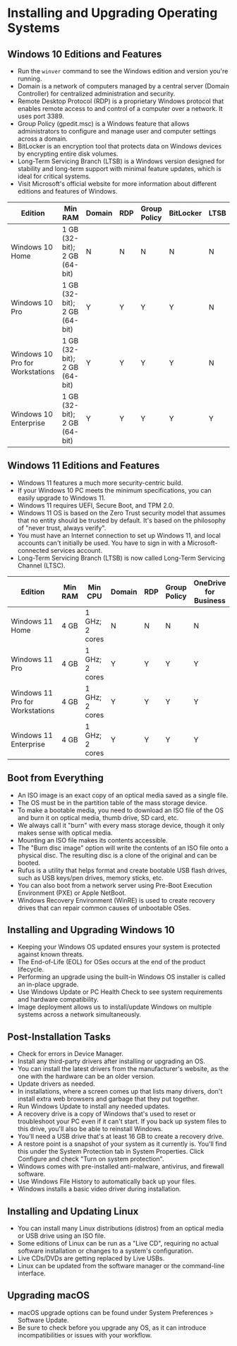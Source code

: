 # Installing and Upgrading Operating Systems

## Windows 10 Editions and Features
- Run the `winver` command to see the Windows edition and version you're running.
- Domain is a network of computers managed by a central server (Domain Controller) for centralized administration and security.
- Remote Desktop Protocol (RDP) is a proprietary Windows protocol that enables remote access to and control of a computer over a network. It uses port 3389.
- Group Policy (gpedit.msc) is a Windows feature that allows administrators to configure and manage user and computer settings across a domain.
- BitLocker is an encryption tool that protects data on Windows devices by encrypting entire disk volumes.
- Long-Term Servicing Branch (LTSB) is a Windows version designed for stability and long-term support with minimal feature updates, which is ideal for critical systems.
- Visit Microsoft's official website for more information about different editions and features of Windows.

| Edition                         | Min RAM                      | Domain | RDP | Group Policy | BitLocker | LTSB |
| ------------------------------- | ---------------------------- | ------ | --- | ------------ | --------- | ---- |
| Windows 10 Home                 | 1 GB (32-bit); 2 GB (64-bit) | N      | N   | N            | N         | N    |
| Windows 10 Pro                  | 1 GB (32-bit); 2 GB (64-bit) | Y      | Y   | Y            | Y         | N    |
| Windows 10 Pro for Workstations | 1 GB (32-bit); 2 GB (64-bit) | Y      | Y   | Y            | Y         | N    |
| Windows 10 Enterprise           | 1 GB (32-bit); 2 GB (64-bit) | Y      | Y   | Y            | Y         | Y    |

## Windows 11 Editions and Features
- Windows 11 features a much more security-centric build.
- If your Windows 10 PC meets the minimum specifications, you can easily upgrade to Windows 11.
- Windows 11 requires UEFI, Secure Boot, and TPM 2.0.
- Windows 11 OS is based on the Zero Trust security model that assumes that no entity should be trusted by default. It's based on the philosophy of "never trust, always verify".
- You must have an Internet connection to set up Windows 11, and local accounts can't initially be used. You have to sign in with a Microsoft-connected services account.
- Long-Term Servicing Branch (LTSB) is now called Long-Term Servicing Channel (LTSC).

| Edition                         | Min RAM | Min CPU        | Domain | RDP | Group Policy | OneDrive for Business | BitLocker | LTSC |
| ------------------------------- | ------- | -------------- | ------ | --- | ------------ | --------------------- | --------- | ---- |
| Windows 11 Home                 | 4 GB    | 1 GHz; 2 cores | N      | N   | N            | N                     | N         | N    | 
| Windows 11 Pro                  | 4 GB    | 1 GHz; 2 cores | Y      | Y   | Y            | Y                     | Y         | N    |
| Windows 11 Pro for Workstations | 4 GB    | 1 GHz; 2 cores | Y      | Y   | Y            | Y                     | Y         | N    |
| Windows 11 Enterprise           | 4 GB    | 1 GHz; 2 cores | Y      | Y   | Y            | Y                     | Y         | Y    |

## Boot from Everything
- An ISO image is an exact copy of an optical media saved as a single file.
- The OS must be in the partition table of the mass storage device.
- To make a bootable media, you need to download an ISO file of the OS and burn it on optical media, thumb drive, SD card, etc.
- We always call it "burn" with every mass storage device, though it only makes sense with optical media.
- Mounting an ISO file makes its contents accessible.
- The "Burn disc image" option will write the contents of an ISO file onto a physical disc. The resulting disc is a clone of the original and can be booted.
- Rufus is a utility that helps format and create bootable USB flash drives, such as USB keys/pen drives, memory sticks, etc.
- You can also boot from a network server using Pre-Boot Execution Environment (PXE) or Apple NetBoot.
- Windows Recovery Environment (WinRE) is used to create recovery drives that can repair common causes of unbootable OSes.

## Installing and Upgrading Windows 10
- Keeping your Windows OS updated ensures your system is protected against known threats.
- The End-of-Life (EOL) for OSes occurs at the end of the product lifecycle.
- Performing an upgrade using the built-in Windows OS installer is called an in-place upgrade.
- Use Windows Update or PC Health Check to see system requirements and hardware compatibility.
- Image deployment allows us to install/update Windows on multiple systems across a network simultaneously.

## Post-Installation Tasks
- Check for errors in Device Manager.
- Install any third-party drivers after installing or upgrading an OS.
- You can install the latest drivers from the manufacturer's website, as the one with the hardware can be an older version.
- Update drivers as needed.
- In installations, where a screen comes up that lists many drivers, don't install extra web browsers and garbage that they put together.
- Run Windows Update to install any needed updates.
- A recovery drive is a copy of Windows that's used to reset or troubleshoot your PC even if it can't start. If you back up system files to this drive, you'll also be able to reinstall Windows.
- You'll need a USB drive that's at least 16 GB to create a recovery drive.
- A restore point is a snapshot of your system as it currently is. You'll find this under the System Protection tab in System Properties. Click Configure and check "Turn on system protection".
- Windows comes with pre-installed anti-malware, antivirus, and firewall software.
- Use Windows File History to automatically back up your files.
- Windows installs a basic video driver during installation.

## Installing and Updating Linux
- You can install many Linux distributions (distros) from an optical media or USB drive using an ISO file.
- Some editions of Linux can be run as a "Live CD", requiring no actual software installation or changes to a system's configuration.
- Live CDs/DVDs are getting replaced by Live USBs.
- Linux can be updated from the software manager or the command-line interface.

## Upgrading macOS
- macOS upgrade options can be found under System Preferences > Software Update.
- Be sure to check before you upgrade any OS, as it can introduce incompatibilities or issues with your workflow.